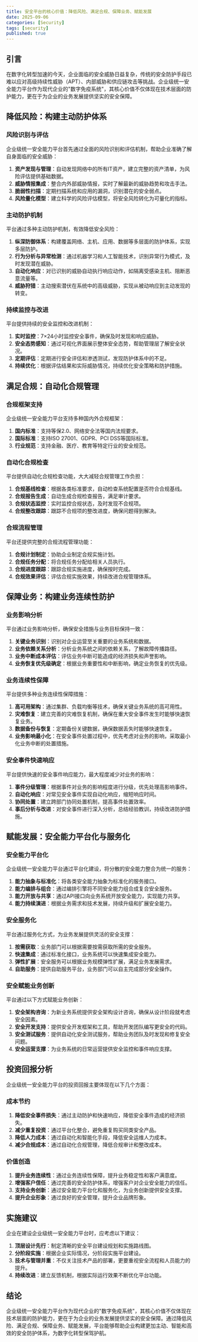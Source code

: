 ```yaml
---
title: 安全平台的核心价值：降低风险、满足合规、保障业务、赋能发展
date: 2025-09-06
categories: [Security]
tags: [security]
published: true
---
```


## 引言

在数字化转型加速的今天，企业面临的安全威胁日益复杂，传统的安全防护手段已难以应对高级持续性威胁（APT）、内部威胁和供应链攻击等挑战。企业级统一安全能力平台作为现代企业的"数字免疫系统"，其核心价值不仅体现在技术层面的防护能力，更在于为企业的业务发展提供坚实的安全保障。

## 降低风险：构建主动防护体系

### 风险识别与评估

企业级统一安全能力平台首先通过全面的风险识别和评估机制，帮助企业准确了解自身面临的安全威胁：

1. **资产发现与管理**：自动发现网络中的所有IT资产，建立完整的资产清单，为风险评估提供基础数据。
2. **威胁情报集成**：整合内外部威胁情报，实时了解最新的威胁趋势和攻击手法。
3. **脆弱性扫描**：定期扫描系统和应用的漏洞，识别潜在的安全弱点。
4. **风险量化模型**：建立科学的风险评估模型，将安全风险转化为可量化的指标。

### 主动防护机制

平台通过多种主动防护机制，有效降低安全风险：

1. **纵深防御体系**：构建覆盖网络、主机、应用、数据等多层面的防护体系，实现多层防护。
2. **行为分析与异常检测**：通过机器学习和人工智能技术，识别异常行为模式，及时发现潜在威胁。
3. **自动化响应**：对已识别的威胁自动执行响应动作，如隔离受感染主机、阻断恶意流量等。
4. **威胁狩猎**：主动搜索潜伏在系统中的高级威胁，实现从被动响应到主动发现的转变。

### 持续监控与改进

平台提供持续的安全监控和改进机制：

1. **实时监控**：7×24小时监控安全事件，确保及时发现和响应威胁。
2. **安全态势感知**：通过可视化界面展示整体安全态势，帮助管理层了解安全状况。
3. **定期评估**：定期进行安全评估和渗透测试，发现防护体系中的不足。
4. **持续优化**：根据评估结果和实际威胁情况，持续优化安全策略和防护措施。

## 满足合规：自动化合规管理

### 合规框架支持

企业级统一安全能力平台支持多种国内外合规框架：

1. **国内标准**：支持等保2.0、网络安全法等国内法规要求。
2. **国际标准**：支持ISO 27001、GDPR、PCI DSS等国际标准。
3. **行业规范**：支持金融、医疗、教育等特定行业的安全规范。

### 自动化合规检查

平台提供自动化合规检查功能，大大减轻合规管理工作负担：

1. **合规基线检查**：根据各类标准要求，自动检查系统配置是否符合合规基线。
2. **合规报告生成**：自动生成合规检查报告，满足审计要求。
3. **合规状态监控**：实时监控合规状态，及时发现不合规项。
4. **合规整改跟踪**：跟踪不合规项的整改进度，确保问题得到解决。

### 合规流程管理

平台还提供完整的合规流程管理功能：

1. **合规计划制定**：协助企业制定合规实施计划。
2. **合规任务分配**：将合规任务分配给相关人员执行。
3. **合规进度跟踪**：跟踪合规实施进度，确保按时完成。
4. **合规效果评估**：评估合规实施效果，持续改进合规管理体系。

## 保障业务：构建业务连续性防护

### 业务影响分析

平台通过业务影响分析，确保安全措施与业务目标保持一致：

1. **关键业务识别**：识别对企业运营至关重要的业务系统和数据。
2. **业务依赖关系分析**：分析业务系统之间的依赖关系，了解故障传播路径。
3. **业务中断成本评估**：评估业务中断可能造成的经济损失和声誉影响。
4. **业务恢复优先级确定**：根据业务重要性和中断影响，确定业务恢复的优先级。

### 业务连续性保障

平台提供多种业务连续性保障措施：

1. **高可用架构**：通过集群、负载均衡等技术，确保关键业务系统的高可用性。
2. **灾难恢复**：建立完善的灾难恢复机制，确保在重大安全事件发生时能够快速恢复业务。
3. **数据备份与恢复**：定期备份关键数据，确保数据丢失时能够快速恢复。
4. **业务影响最小化**：在安全事件处置过程中，优先考虑对业务的影响，采取最小化业务中断的处置措施。

### 安全事件快速响应

平台提供快速的安全事件响应能力，最大程度减少对业务的影响：

1. **事件分级管理**：根据事件对业务的影响程度进行分级，优先处理高影响事件。
2. **自动化响应**：对常见安全事件实现自动化响应，缩短响应时间。
3. **协同处置**：建立跨部门协同处置机制，提高事件处置效率。
4. **事后分析与改进**：对安全事件进行深入分析，总结经验教训，持续改进防护措施。

## 赋能发展：安全能力平台化与服务化

### 安全能力平台化

企业级统一安全能力平台通过平台化建设，将分散的安全能力整合为统一的服务：

1. **能力抽象与标准化**：将各类安全能力抽象为标准化的服务接口。
2. **能力编排与组合**：通过编排引擎将不同安全能力组合成复合安全服务。
3. **能力开放与共享**：通过API接口向业务系统开放安全能力，实现能力共享。
4. **能力持续演进**：根据业务需求和技术发展，持续升级和扩展安全能力。

### 安全服务化

平台通过服务化方式，为业务发展提供灵活的安全支撑：

1. **按需获取**：业务部门可以根据需要按需获取所需的安全服务。
2. **快速集成**：通过标准化接口，业务系统可以快速集成安全能力。
3. **弹性扩展**：安全服务可以根据业务规模弹性扩展，满足业务发展需求。
4. **自助服务**：提供自助服务平台，业务部门可以自主完成部分安全操作。

### 安全赋能业务创新

平台通过以下方式赋能业务创新：

1. **安全架构咨询**：为新业务系统提供安全架构设计咨询，确保从设计阶段就考虑安全因素。
2. **安全开发支持**：提供安全开发框架和工具，帮助开发团队编写更安全的代码。
3. **安全测试服务**：提供自动化安全测试服务，帮助业务团队及时发现和修复安全问题。
4. **安全运营支撑**：为业务系统的日常运营提供安全监控和事件响应支撑。

## 投资回报分析

企业级统一安全能力平台的投资回报主要体现在以下几个方面：

### 成本节约

1. **降低安全事件损失**：通过主动防护和快速响应，降低安全事件造成的经济损失。
2. **减少重复投资**：通过平台化整合，避免重复购买同类安全产品。
3. **降低人力成本**：通过自动化和智能化手段，降低安全运维人力成本。
4. **减少合规成本**：通过自动化合规管理，降低合规审计和整改成本。

### 价值创造

1. **提升业务连续性**：通过业务连续性保障，提升业务稳定性和客户满意度。
2. **增强客户信任**：通过完善的安全防护体系，增强客户对企业安全能力的信任。
3. **支持业务创新**：通过安全能力平台化和服务化，为业务创新提供安全支撑。
4. **提升企业形象**：通过良好的安全管理，提升企业品牌形象。

## 实施建议

企业在建设企业级统一安全能力平台时，应考虑以下建议：

1. **顶层设计先行**：制定清晰的安全平台建设规划和实施路线图。
2. **分阶段实施**：根据企业实际情况，分阶段实施平台建设。
3. **技术与管理并重**：不仅关注技术产品的部署，更要重视安全流程和人员能力的提升。
4. **持续改进**：建立反馈机制，根据实际运行效果不断优化平台功能。

## 结论

企业级统一安全能力平台作为现代企业的"数字免疫系统"，其核心价值不仅体现在技术层面的防护能力，更在于为企业的业务发展提供坚实的安全保障。通过降低风险、满足合规、保障业务、赋能发展，平台能够帮助企业构建更加主动、智能和高效的安全防护体系，为数字化转型保驾护航。